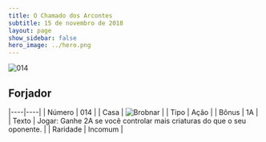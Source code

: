 ```yaml
---
title: O Chamado dos Arcontes
subtitle: 15 de novembro de 2018
layout: page
show_sidebar: false
hero_image: ../hero.png
---
```


![014](https://cdn.keyforgegame.com/media/card_front/pt/341_014_CV3QCM67C9GM_pt.png)

## Forjador

|----|----|
| Número | 014 |
| Casa | ![Brobnar](https://archonarcana.com/images/thumb/e/e0/Brobnar.png/22px-Brobnar.png "Brobnar") |
| Tipo | Ação |
| Bônus | 1A |
| Texto | Jogar: Ganhe 2A se você controlar mais criaturas do que o seu oponente. |
| Raridade | Incomum |
